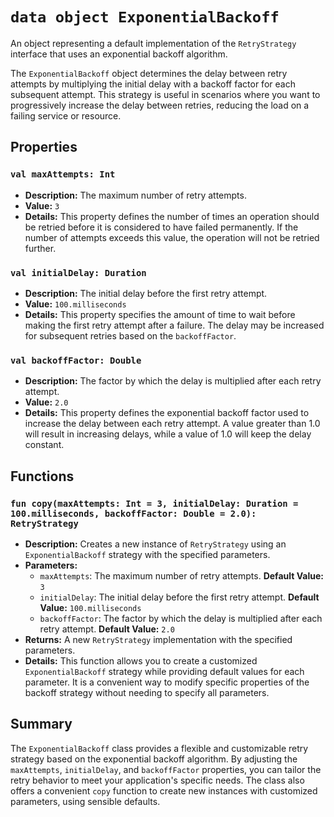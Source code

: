 # `data object ExponentialBackoff`

An object representing a default implementation of the `RetryStrategy` interface that uses an exponential backoff
algorithm.

The `ExponentialBackoff` object determines the delay between retry attempts by multiplying the initial delay with a
backoff
factor for each subsequent attempt. This strategy is useful in scenarios where you want to progressively increase the
delay
between retries, reducing the load on a failing service or resource.

## Properties

### `val maxAttempts: Int`

- **Description:** The maximum number of retry attempts.
- **Value:** `3`
- **Details:** This property defines the number of times an operation should be retried before it is considered to have
  failed permanently. If the number of attempts exceeds this value, the operation will not be retried further.

### `val initialDelay: Duration`

- **Description:** The initial delay before the first retry attempt.
- **Value:** `100.milliseconds`
- **Details:** This property specifies the amount of time to wait before making the first retry attempt after a failure.
  The delay may be increased for subsequent retries based on the `backoffFactor`.

### `val backoffFactor: Double`

- **Description:** The factor by which the delay is multiplied after each retry attempt.
- **Value:** `2.0`
- **Details:** This property defines the exponential backoff factor used to increase the delay between each retry
  attempt. A value greater than 1.0 will result in increasing delays, while a value of 1.0 will keep the delay constant.

## Functions

### `fun copy(maxAttempts: Int = 3, initialDelay: Duration = 100.milliseconds, backoffFactor: Double = 2.0): RetryStrategy`

- **Description:** Creates a new instance of `RetryStrategy` using an `ExponentialBackoff` strategy with the specified
  parameters.
- **Parameters:**
    - `maxAttempts`: The maximum number of retry attempts. **Default Value:** `3`
    - `initialDelay`: The initial delay before the first retry attempt. **Default Value:** `100.milliseconds`
    - `backoffFactor`: The factor by which the delay is multiplied after each retry attempt. **Default Value:** `2.0`
- **Returns:** A new `RetryStrategy` implementation with the specified parameters.
- **Details:** This function allows you to create a customized `ExponentialBackoff` strategy while providing default
  values for each parameter. It is a convenient way to modify specific properties of the backoff strategy without
  needing to specify all parameters.

## Summary

The `ExponentialBackoff` class provides a flexible and customizable retry strategy based on the exponential backoff
algorithm. By adjusting the `maxAttempts`, `initialDelay`, and `backoffFactor` properties, you can tailor the retry
behavior to meet your application's specific needs. The class also offers a convenient `copy` function to create new
instances with customized parameters, using sensible defaults.
